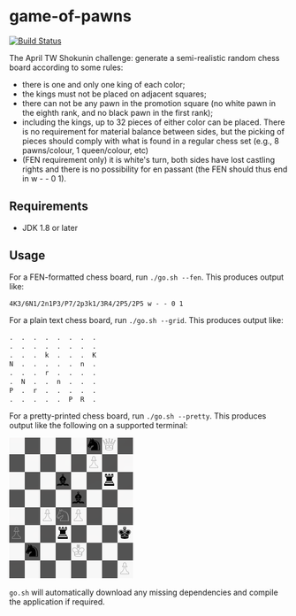 # game-of-pawns

[![Build Status](https://travis-ci.com/charleskorn/game-of-pawns.svg?token=fGxKTw5HkWk6PQtSDkK5&branch=master)](https://travis-ci.com/charleskorn/game-of-pawns)

The April TW Shokunin challenge: generate a semi-realistic random chess board according to some rules:

* there is one and only one king of each color;
* the kings must not be placed on adjacent squares;
* there can not be any pawn in the promotion square (no white pawn in the eighth rank, and no black pawn in the first rank);
* including the kings, up to 32 pieces of either color can be placed. There is no requirement for material balance between sides, but the picking of pieces should comply with what is found in a regular chess set (e.g., 8 pawns/colour, 1 queen/colour, etc)
* (FEN requirement only) it is white's turn, both sides have lost castling rights and there is no possibility for en passant (the FEN should thus end in w - - 0 1).

## Requirements

* JDK 1.8 or later

## Usage

For a FEN-formatted chess board, run `./go.sh --fen`. This produces output like:

```
4K3/6N1/2n1P3/P7/2p3k1/3R4/2P5/2P5 w - - 0 1
```

For a plain text chess board, run `./go.sh --grid`. This produces output like:

```
.  .  .  .  .  .  .  .
.  .  .  .  .  .  .  .
.  .  .  k  .  .  .  K
N  .  .  .  .  .  n  .
.  .  .  r  .  .  .  .
.  N  .  .  n  .  .  .
P  .  r  .  .  .  .  .
.  .  .  .  .  P  R  .
```

For a pretty-printed chess board, run `./go.sh --pretty`. This produces output like the following on a supported terminal:

![Pretty print example](docs/pretty.png)

`go.sh` will automatically download any missing dependencies and compile the application if required.
